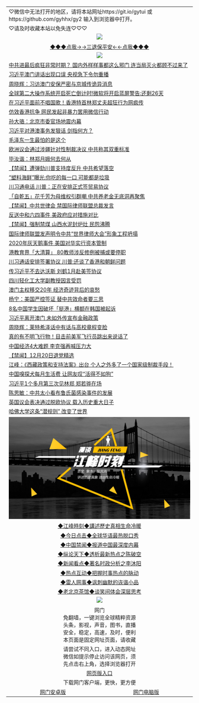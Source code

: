  <table>
<tr>
<td colspan="2" align=left>
♡微信中无法打开的地区，请将本站网址https://git.io/gytui 或 https://github.com/gyhhx/gy2 输入到浏览器中打开。 
 </td>
</tr>
 <tr>
 <td colspan="2" align=left>
♡请及时收藏本站以免失连♡♡♡
</td>
 </tr>
  <tr>
    <td colspan="2" align=center><img src="https://github.com/gyhhx/image-upload/blob/master/3t.jpg"></td>
 </tr>
 <tr><td colspan="2" align="center"><a href="https://xball.casa/oo.aspx?name=ogQuit&key=eqxowaguscvmxdgc&from=gy">◆◆◆点我→→三退保平安←←点我◆◆◆</a></td></tr>
  <tr>
    <td colspan="2" align=center><img src="https://cdn.jsdelivr.net/gh/gyoupiodf/im1/%E7%BD%91%E9%97%A8%E6%96%B0%E9%97%BB1.jpg"></td>
 </tr>
<tr><td colspan="2" align="left"><a href="https://xball.casa/oo.aspx?name=c1109191&key=eqxowaguscvmxdgc&from=gy">中共进最后疯狂非常时期？ 国内外样样事都这么邪门  连当局灭火都顾不过来了</a></td></tr>
<tr><td colspan="2" align="left"><a href="https://xball.casa/oo.aspx?name=c1109293&key=eqxowaguscvmxdgc&from=gy">习近平澳门讲话出现口误 央视急下令勿重播</a></td></tr>
<tr><td colspan="2" align="left"><a href="https://xball.casa/oo.aspx?name=c1109264&key=eqxowaguscvmxdgc&from=gy">周晓辉：习访澳门安保严密与京城传诡异消息</a></td></tr>
<tr><td colspan="2" align="left"><a href="https://xball.casa/oo.aspx?name=c1109277&key=eqxowaguscvmxdgc&from=gy">全球第二大操作系统开启死亡倒计时!微软将开启蓝屏警告:还剩26天</a></td></tr>
<tr><td colspan="2" align="left"><a href="https://xball.casa/oo.aspx?name=c1109225&key=eqxowaguscvmxdgc&from=gy">在习近平面前不唱国歌！香港特首林郑丈夫超狂行为网疯传</a></td></tr>
<tr><td colspan="2" align="left"><a href="https://xball.casa/oo.aspx?name=c1109296&key=eqxowaguscvmxdgc&from=gy">仿效香港抗争 网民发起非暴力罢用微信行动</a></td></tr>
<tr><td colspan="2" align="left"><a href="https://xball.casa/oo.aspx?name=c1109248&key=eqxowaguscvmxdgc&from=gy">孙大骆：北京市委官场地震内幕</a></td></tr>
<tr><td colspan="2" align="left"><a href="https://xball.casa/oo.aspx?name=c1109274&key=eqxowaguscvmxdgc&from=gy">习近平对港澳事务发狠话 剑指何方？</a></td></tr>
<tr><td colspan="2" align="left"><a href="https://xball.casa/oo.aspx?name=c1109299&key=eqxowaguscvmxdgc&from=gy">毛泽东一生最怕的是这个</a></td></tr>
<tr><td colspan="2" align="left"><a href="https://xball.casa/oo.aspx?name=c1109278&key=eqxowaguscvmxdgc&from=gy">欧洲议会通过涉疆针对性制裁决议 中共称其双重标准</a></td></tr>
<tr><td colspan="2" align="left"><a href="https://xball.casa/oo.aspx?name=c1109229&key=eqxowaguscvmxdgc&from=gy">毕汝谐：林郑月娥何去何从</a></td></tr>
<tr><td colspan="2" align="left"><a href="https://xball.casa/oo.aspx?name=c1109298&key=eqxowaguscvmxdgc&from=gy">【禁闻】遭弹劾川普支持度反升 中共希望落空</a></td></tr>
<tr><td colspan="2" align="left"><a href="https://xball.casa/oo.aspx?name=c1109256&key=eqxowaguscvmxdgc&from=gy">“塑料海鲜”曝光:你吃的每一口 可能都是垃圾</a></td></tr>
<tr><td colspan="2" align="left"><a href="https://xball.casa/oo.aspx?name=c1109210&key=eqxowaguscvmxdgc&from=gy">川习通电话 川普：正在安排正式签贸易协议</a></td></tr>
<tr><td colspan="2" align="left"><a href="https://xball.casa/oo.aspx?name=c1109288&key=eqxowaguscvmxdgc&from=gy">「自乾五」花千芳为母维权引群嘲 中共养老金无底洞再聚焦</a></td></tr>
<tr><td colspan="2" align="left"><a href="https://xball.casa/oo.aspx?name=c1109286&key=eqxowaguscvmxdgc&from=gy">【禁闻】中共世律会 禁国际律师联盟总裁发言</a></td></tr>
<tr><td colspan="2" align="left"><a href="https://xball.casa/oo.aspx?name=c1109295&key=eqxowaguscvmxdgc&from=gy">反送中和六四事件 美政府应对措施对比</a></td></tr>
<tr><td colspan="2" align="left"><a href="https://xball.casa/oo.aspx?name=c1109263&key=eqxowaguscvmxdgc&from=gy">【禁闻】强制禁煤 山西水泥封炉灶 民怨沸腾</a></td></tr>
<tr><td colspan="2" align="left"><a href="https://xball.casa/oo.aspx?name=c1109271&key=eqxowaguscvmxdgc&from=gy">国际律师联盟发声明令中共“世界律师大会”形象工程坍塌</a></td></tr>
<tr><td colspan="2" align="left"><a href="https://xball.casa/oo.aspx?name=c1109192&key=eqxowaguscvmxdgc&from=gy">2020年灰天鹅事件 美国对华实行资本管制</a></td></tr>
<tr><td colspan="2" align="left"><a href="https://xball.casa/oo.aspx?name=c1109282&key=eqxowaguscvmxdgc&from=gy">港教育界「大清算」 80教师涉反修例被捕或要停职</a></td></tr>
<tr><td colspan="2" align="left"><a href="https://xball.casa/oo.aspx?name=c1109228&key=eqxowaguscvmxdgc&from=gy">川习通话安排签署协议 川普:还谈了香港和朝鲜问题</a></td></tr>
<tr><td colspan="2" align="left"><a href="https://xball.casa/oo.aspx?name=c1109262&key=eqxowaguscvmxdgc&from=gy">传习近平不去达沃斯 刘鹤1月赴美签协议</a></td></tr>
<tr><td colspan="2" align="left"><a href="https://xball.casa/oo.aspx?name=c1109280&key=eqxowaguscvmxdgc&from=gy">四川轻化工大学副教授因言受罚</a></td></tr>
<tr><td colspan="2" align="left"><a href="https://xball.casa/oo.aspx?name=c1109287&key=eqxowaguscvmxdgc&from=gy">澳门主权移交20年 经济奇迹背后的哀愁</a></td></tr>
<tr><td colspan="2" align="left"><a href="https://xball.casa/oo.aspx?name=c1109197&key=eqxowaguscvmxdgc&from=gy">杨宁：美国严控签证 替中共效命者要三思</a></td></tr>
<tr><td colspan="2" align="left"><a href="https://xball.casa/oo.aspx?name=c1109290&key=eqxowaguscvmxdgc&from=gy">8名中国学生因破坏「挺港」横额在韩国被起诉</a></td></tr>
<tr><td colspan="2" align="left"><a href="https://xball.casa/oo.aspx?name=c1109258&key=eqxowaguscvmxdgc&from=gy">习近平离开澳门 未如外传宣布金融政策</a></td></tr>
<tr><td colspan="2" align="left"><a href="https://xball.casa/oo.aspx?name=c1109189&key=eqxowaguscvmxdgc&from=gy">周晓辉：莱特希泽话中有话与高校章程变脸</a></td></tr>
<tr><td colspan="2" align="left"><a href="https://xball.casa/oo.aspx?name=c1109223&key=eqxowaguscvmxdgc&from=gy">真的有不明飞行物！目击前美军飞行员跳出来说话了</a></td></tr>
<tr><td colspan="2" align="left"><a href="https://xball.casa/oo.aspx?name=c1109241&key=eqxowaguscvmxdgc&from=gy">中国经济4大难题 李克强再喊压力大</a></td></tr>
<tr><td colspan="2" align="left"><a href="https://xball.casa/oo.aspx?name=c1109285&key=eqxowaguscvmxdgc&from=gy">【禁闻】12月20日退党精选</a></td></tr>
<tr><td colspan="2" align="left"><a href="https://xball.casa/oo.aspx?name=c1109245&key=eqxowaguscvmxdgc&from=gy">江峰：《西藏政策和支持法案》出台 个人之外多了一个国家级制裁手段！</a></td></tr>
<tr><td colspan="2" align="left"><a href="https://xball.casa/oo.aspx?name=c1109260&key=eqxowaguscvmxdgc&from=gy">中国嗅探犬每月生活费 让网友叹“活得不如狗”</a></td></tr>
<tr><td colspan="2" align="left"><a href="https://xball.casa/oo.aspx?name=c1109227&key=eqxowaguscvmxdgc&from=gy">习近平1个多月第三次见林郑 郑若骅在场</a></td></tr>
<tr><td colspan="2" align="left"><a href="https://xball.casa/oo.aspx?name=c1109196&key=eqxowaguscvmxdgc&from=gy">陈思敏：中共太小看布鲁氏菌感染事件的发展</a></td></tr>
<tr><td colspan="2" align="left"><a href="https://xball.casa/oo.aspx?name=c1109273&key=eqxowaguscvmxdgc&from=gy">英国议会表决通过脱欧协议 载入历史重大日子</a></td></tr>
<tr><td colspan="2" align="left"><a href="https://xball.casa/oo.aspx?name=c1109275&key=eqxowaguscvmxdgc&from=gy">哈佛大学这条“潜规则” 改变了世界</a></td></tr>

 <tr>
   <td colspan="2" align=center><img src="https://github.com/gyoupiodf/im1/blob/master/jf-1.jpg"></td>
  </tr>
   <tr>
   <td colspan="2" align=center> 
<a href="https://xball.casa/oo.aspx?name=c922850&key=eqxowaguscvmxdgc&from=gy&tag=9877">◆江峰時刻◆講述歷史真相生命冷暖</a><br/>
    </td>
  </tr>
   <tr>
   <td colspan="2" align=center> 
<a href="https://xball.casa/oo.aspx?name=c816850&key=eqxowaguscvmxdgc&from=gy&tag=9877">◆今日点击◆全球华语最热脱口秀</a><br/>
    </td>
  </tr>
  <tr>
  <td colspan="2" align=center>
<a href="https://xball.casa/oo.aspx?name=c816860&key=eqxowaguscvmxdgc&from=gy&tag=99733110">◆中国禁闻◆报道中国最深度内幕</a><br/>
   </tr>
  <tr>
     <td colspan="2" align=center>
<a href="https://xball.casa/oo.aspx?name=c816855&key=eqxowaguscvmxdgc&from=gy&tag=997110">◆纵论天下◆透析最新热点之陈破空</a><br/>
   </tr>
   <tr>
      <td colspan="2" align=center>
<a href="https://xball.casa/oo.aspx?name=c838308&key=eqxowaguscvmxdgc&from=gy&tag=9973110">◆新闻看点◆著名时政分析之李沐阳</a><br/>
   </tr>
   <tr>
     <td colspan="2" align=center>
<a href="https://xball.casa/oo.aspx?name=c816852&key=eqxowaguscvmxdgc&from=gy&tag=9733110">◆热点互动◆把握时事热点的脉动</a><br/>
   </tr>
   <tr>
      <td colspan="2" align=center>
<a href="https://xball.casa/oo.aspx?name=c816694&key=eqxowaguscvmxdgc&from=gy&tag=93310">◆雷人网事◆讽刺幽默的诙谐小品</a><br/>
   </tr>
   <tr>
    <td colspan="2" align=center>
<a href="https://xball.casa/oo.aspx?name=c816650&key=eqxowaguscvmxdgc&from=gy&tag=9973110">◆老北京茶馆◆谈笑间体会深层思考</a><br/>
   </tr>
 <tr>
    <td colspan="2" align="center"><img src="https://gitlab.com/ogate2/up/raw/master/_/oGate65.jpg"/></td>
  </tr>
  <tr>
    <td colspan="2" align="center">网门<br/>免翻墙，一键浏览全球精粹资源<br/>头条，影视，声音，图书，直播<br/>安全，稳定，高速，及时，便利<br/>本页面是固定网址页面，请收藏</td>
  <tr>
  <tr>
    <td colspan="2" align="center">请尝试不同入口，进入动态网址<br/>微信如提示停止访问该网页，须<br/>先点击右上角，选择浏览器打开</td>
  <tr>
  <tr>
    <td colspan="2" align="center"><a href="https://cdn.statically.io/gh/otiny/up/master/show001.htm">网页版入口</a></td>
  </tr>
  <tr>
    <td colspan="2" align="center">下载网门客户端，更快，更方便</td>
  <tr>
  <tr>
    <td align="center"><a href="https://raw.githubusercontent.com/opipe/up/master/oGatea.apk">网门安卓版</a></td>
    <td align="center"><a href="https://raw.githubusercontent.com/opipe/up/master/oGate.zip">网门电脑版</a></td>
  </tr>
</table>


